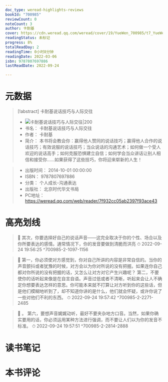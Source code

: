 ```yaml
---
doc_type: weread-highlights-reviews
bookId: "700985"
reviewCount: 0
noteCount: 3
author: 卡耐基
cover: https://cdn.weread.qq.com/weread/cover/19/YueWen_700985/t7_YueWen_700985.jpg
readingStatus: 未标记
progress: 8%
totalReadDay: 2
readingTime: 0小时8分钟
readingDate: 2022-03-06
isbn: 9787807697886
lastReadDate: 2022-09-24

---
```

# 元数据
> [!abstract] 卡耐基说话技巧与人际交往
> - ![ 卡耐基说话技巧与人际交往|200](https://cdn.weread.qq.com/weread/cover/19/YueWen_700985/t7_YueWen_700985.jpg)
> - 书名： 卡耐基说话技巧与人际交往
> - 作者： 卡耐基
> - 简介：     本书将会教会你：赢得他人赞同的说话技巧；赢得他人合作的说话技巧；有效说服的说话技巧；当众说话的沟通艺术；如何做一个受人欢迎的说话高手；如何克服恐惧建立自信；如何学会当众讲话让别人相信和接受你……如果获得了这些技巧，你将迎来崭新的人生！

> - 出版时间： 2014-10-01 00:00:00
> - ISBN： 9787807697886
> - 分类： 个人成长-沟通表达
> - 出版社： 北京时代华文书局
> - PC地址：https://weread.qq.com/web/reader/7f932cc05ab2397f93ace43

# 高亮划线



> 📌 其次，你要选择好自己的说话声音——这完全取决于你的个性、场合以及你所要表达的感情。通常情况下，你的发音要做到清脆而洪亮 
> ⏱ 2022-09-24 19:56:25 ^700985-2-1097-1156

> 📌 第一，你必须使对方感觉到，你对自己所讲的内容是非常自信的。当你的声音颤抖或者犹豫的时候，对方会以为你对所说的没有把握。如果连你自己都对你所说的没有把握的话，又怎么让对方对它产生兴趣呢？ 
       第二，不要使你的话听起来像是在自言自语。声音过低或者不清晰，听起来会让人不确定你想要表达怎样的意思。你可能本来就不打算让对方听到你的这些话，但是他们模糊地听到了，却不知道你讲的是什么，他们就会怀疑，或许你说了一些对他们不利的东西。 
> ⏱ 2022-09-24 19:57:42 ^700985-2-2271-2485

> 📌 。 
       第六，要想声音娓娓动听，最好不要夹杂地方口音。当然，如果你确实要用的话，你必须运用某种方法进行强调，而不要让人们以为你的发音不标准。 
> ⏱ 2022-09-24 19:57:51 ^700985-2-2814-2888

# 读书笔记

# 本书评论

